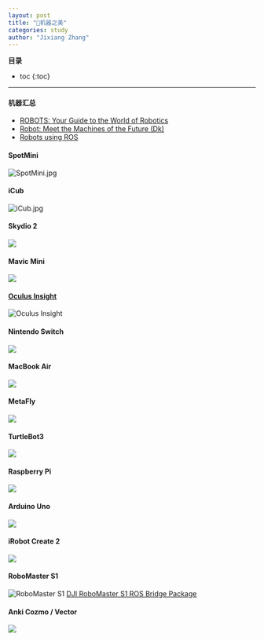 ```yaml
---
layout: post
title: "🤖机器之美"
categories: study
author: "Jixiang Zhang"
---
```


**目录**

* toc
{:toc}
------

#### 机器汇总

- [ROBOTS: Your Guide to the World of Robotics](https://robots.ieee.org)
- [Robot: Meet the Machines of the Future (Dk)](https://www.amazon.co.uk/Robot-Meet-Machines-Future-Dk/dp/0241346754)
- [Robots using ROS](https://robots.ros.org/)

#### SpotMini
![SpotMini.jpg](https://i.loli.net/2019/12/22/ogBiM2wJmUsENTO.jpg)
#### iCub
![iCub.jpg](https://i.loli.net/2019/12/22/iLew1SVYymoBvXK.jpg)
#### Skydio 2
![](https://tva3.sinaimg.cn/large/d494c514ly1galix43ss6j20sg0g0dmv.jpg)
#### Mavic Mini
![](https://tvax2.sinaimg.cn/large/d494c514ly1galif3sa0aj20rs0rs7af.jpg)
#### [Oculus Insight](https://ai.facebook.com/blog/powered-by-ai-oculus-insight/)
![Oculus Insight](https://i.loli.net/2019/12/26/fSOAFNuJd9Hszpl.jpg)
#### Nintendo Switch
![](https://tva4.sinaimg.cn/large/d494c514ly1galien13jmj20xc0m8wgf.jpg)
#### MacBook Air
![](https://tvax4.sinaimg.cn/large/d494c514gy1galiad6972j20ty0hcabd.jpg)
#### MetaFly
![](https://tvax1.sinaimg.cn/large/d494c514gy1gali7z8kb5j21740o9ju0.jpg)
#### TurtleBot3
![](https://tvax4.sinaimg.cn/large/d494c514ly1galigh1j7uj20n50bptfd.jpg)
#### Raspberry Pi
![](https://tvax2.sinaimg.cn/large/d494c514ly1galih8su0lj20xc0m67wh.jpg)
#### Arduino Uno
![](https://tva2.sinaimg.cn/large/d494c514ly1galiiawza4j21jc14r4c0.jpg)
#### iRobot Create 2
![](https://tvax1.sinaimg.cn/large/d494c514ly1galijvut6vj218g0rsqey.jpg)
#### RoboMaster S1
![RoboMaster S1](https://tvax1.sinaimg.cn/large/d494c514ly1gamvh5j6zaj21xg1xgn7d.jpg)
[DJI RoboMaster S1 ROS Bridge Package](https://github.com/RoboMasterS1Challenge/robomaster_s1_can_hack)
#### Anki Cozmo / Vector
![](https://tva4.sinaimg.cn/large/d494c514ly1gan155fwroj20t60dvdgy.jpg)